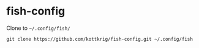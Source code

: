 # fish-config

Clone to `~/.config/fish/`

```
git clone https://github.com/kottkrig/fish-config.git ~/.config/fish
```
